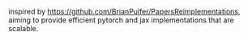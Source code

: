 inspired by https://github.com/BrianPulfer/PapersReimplementations, aiming to provide efficient pytorch and jax implementations that are scalable.